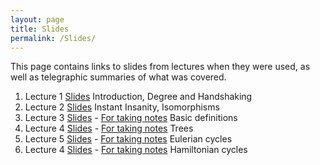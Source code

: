 ```yaml
---
layout: page
title: Slides
permalink: /Slides/
---
```


This page contains links to slides from lectures when they were used, as well as telegraphic summaries of what was covered.

1. Lecture 1 [Slides](../Slides/Lecture1.html) Introduction, Degree and Handshaking
2. Lecture 2 [Slides](../Slides/Lecture2.html) Instant Insanity, Isomorphisms
3. Lecture 3 [Slides](../Slides/Lecture3.pdf) - [For taking notes](../Slides/print_Lecture3.pdf) Basic definitions
4. Lecture 4 [Slides](../Slides/Lecture4.pdf) - [For taking notes](../Slides/print_Lecture4.pdf) Trees
4. Lecture 5 [Slides](../Slides/Lecture5.pdf) - [For taking notes](../Slides/print_Lecture5.pdf) Eulerian cycles
4. Lecture 4 [Slides](../Slides/Lecture6.pdf) - [For taking notes](../Slides/print_Lecture6.pdf) Hamiltonian cycles
